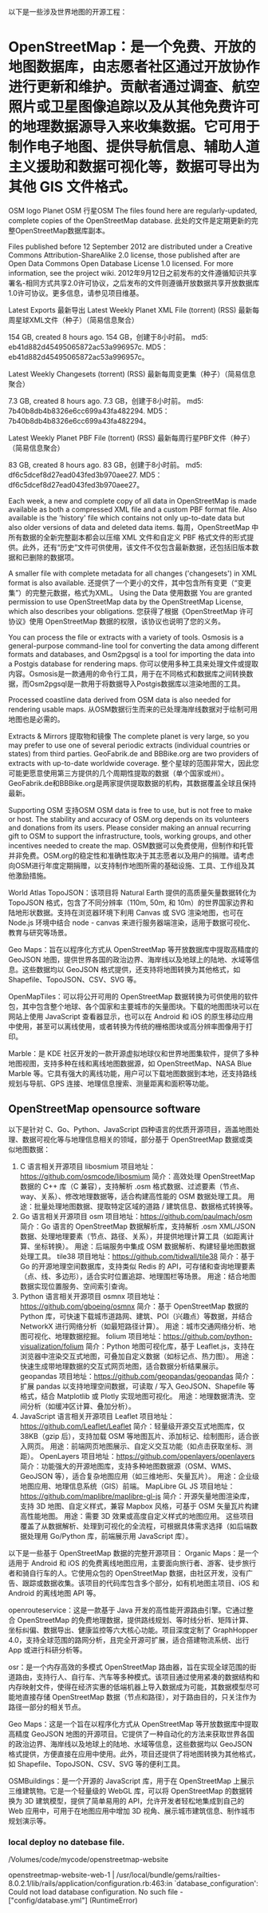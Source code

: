 以下是一些涉及世界地图的开源工程：

# OpenStreetMap：是一个免费、开放的地图数据库，由志愿者社区通过开放协作进行更新和维护。贡献者通过调查、航空照片或卫星图像追踪以及从其他免费许可的地理数据源导入来收集数据。它可用于制作电子地图、提供导航信息、辅助人道主义援助和数据可视化等，数据可导出为其他 GIS 文件格式。

OSM logo
Planet OSM 行星OSM
The files found here are regularly-updated, complete copies of the OpenStreetMap database.
此处的文件是定期更新的完整OpenStreetMap数据库副本。

Files published before 12 September 2012 are distributed under a Creative Commons Attribution-ShareAlike 2.0 license, those published after are Open Data Commons Open Database License 1.0 licensed. For more information, see the project wiki.
2012年9月12日之前发布的文件遵循知识共享署名-相同方式共享2.0许可协议，之后发布的文件则遵循开放数据共享开放数据库1.0许可协议。更多信息，请参见项目维基。

Latest Exports 最新导出
Latest Weekly Planet XML File (torrent) (RSS)
最新每周星球XML文件（种子）（简易信息聚合）

154 GB, created 8 hours ago. 154 GB，创建于8小时前。
md5: eb41d882d45495065872ac53a996957c.
MD5：eb41d882d45495065872ac53a996957c。

Latest Weekly Changesets (torrent) (RSS)
最新每周变更集（种子）（简易信息聚合）

7.3 GB, created 8 hours ago. 7.3 GB，创建于8小时前。
md5: 7b40b8db4b8326e6cc699a43fa482294.
MD5：7b40b8db4b8326e6cc699a43fa482294。

Latest Weekly Planet PBF File (torrent) (RSS)
最新每周行星PBF文件（种子）（简易信息聚合）

83 GB, created 8 hours ago. 83 GB，创建于8小时前。
md5: df6c5dcef8d27ead043fed3b970aee27.
MD5：df6c5dcef8d27ead043fed3b970aee27。

Each week, a new and complete copy of all data in OpenStreetMap is made available as both a compressed XML file and a custom PBF format file. Also available is the 'history' file which contains not only up-to-date data but also older versions of data and deleted data items.
每周，OpenStreetMap 中所有数据的全新完整副本都会以压缩 XML 文件和自定义 PBF 格式文件的形式提供。此外，还有“历史”文件可供使用，该文件不仅包含最新数据，还包括旧版本数据和已删除的数据项。

A smaller file with complete metadata for all changes ('changesets') in XML format is also available.
还提供了一个更小的文件，其中包含所有变更（“变更集”）的完整元数据，格式为XML。
Using the Data 使用数据
You are granted permission to use OpenStreetMap data by the OpenStreetMap License, which also describes your obligations.
您获得了根据《OpenStreetMap 许可协议》使用 OpenStreetMap 数据的权限，该协议也说明了您的义务。

You can process the file or extracts with a variety of tools. Osmosis is a general-purpose command-line tool for converting the data among different formats and databases, and Osm2pgsql is a tool for importing the data into a Postgis database for rendering maps.
你可以使用多种工具来处理文件或提取内容。Osmosis是一款通用的命令行工具，用于在不同格式和数据库之间转换数据，而Osm2pgsql是一款用于将数据导入Postgis数据库以渲染地图的工具。

Processed coastline data derived from OSM data is also needed for rendering usable maps.
从OSM数据衍生而来的已处理海岸线数据对于绘制可用地图也是必需的。

Extracts & Mirrors 提取物和镜像
The complete planet is very large, so you may prefer to use one of several periodic extracts (individual countries or states) from third parties. GeoFabrik.de and BBBike.org are two providers of extracts with up-to-date worldwide coverage.
整个星球的范围非常大，因此您可能更愿意使用第三方提供的几个周期性提取的数据（单个国家或州）。GeoFabrik.de和BBBike.org是两家提供提取数据的机构，其数据覆盖全球且保持最新。

Supporting OSM 支持OSM
OSM data is free to use, but is not free to make or host. The stability and accuracy of OSM.org depends on its volunteers and donations from its users. Please consider making an annual recurring gift to OSM to support the infrastructure, tools, working groups, and other incentives needed to create the map.
OSM数据可以免费使用，但制作和托管并非免费。OSM.org的稳定性和准确性取决于其志愿者以及用户的捐赠。请考虑向OSM进行年度定期捐赠，以支持制作地图所需的基础设施、工具、工作组及其他激励措施。

World Atlas TopoJSON：该项目将 Natural Earth 提供的高质量矢量数据转化为 TopoJSON 格式，包含了不同分辨率（110m, 50m, 和 10m）的世界国家边界和陆地形状数据。支持在浏览器环境下利用 Canvas 或 SVG 渲染地图，也可在 Node.js 环境中结合 node - canvas 来进行服务器端渲染，适用于数据可视化、教育与研究等场景。

Geo Maps：旨在以程序化方式从 OpenStreetMap 等开放数据库中提取高精度的 GeoJSON 地图，提供世界各国的政治边界、海岸线以及地球上的陆地、水域等信息。这些数据均以 GeoJSON 格式提供，还支持将地图转换为其他格式，如 Shapefile、TopoJSON、CSV、SVG 等。

OpenMapTiles：可以将公开可用的 OpenStreetMap 数据转换为可供使用的软件包，其中包含整个地球、各个国家和主要城市的矢量图块。下载的地图图块可以在网站上使用 JavaScript 查看器显示，也可以在 Android 和 iOS 的原生移动应用中使用，甚至可以离线使用，或者转换为传统的栅格图块或高分辨率图像用于打印。

Marble：是 KDE 社区开发的一款开源虚拟地球仪和世界地图集软件，提供了多种地图视图，支持多种在线和离线地图数据源，如 OpenStreetMap、NASA Blue Marble 等。它具有强大的离线功能，用户可以下载地图数据到本地，还支持路线规划与导航、GPS 连接、地理信息搜索、测量距离和面积等功能。

## OpenStreetMap opensource software

以下是针对 C、Go、Python、JavaScript 四种语言的优质开源项目，涵盖地图处理、数据可视化等与地理信息相关的领域，部分基于 OpenStreetMap 数据或类似地图数据：

1. C 语言相关开源项目
   libosmium
   项目地址：https://github.com/osmcode/libosmium
   简介：高效处理 OpenStreetMap 数据的 C++ 库（C 兼容），支持解析 .osm 格式数据、过滤要素（节点、way、关系）、修改地理数据等，适合构建高性能的 OSM 数据处理工具。
   用途：批量处理地图数据、提取特定区域的道路 / 建筑信息、数据格式转换等。
2. Go 语言相关开源项目
   osm
   项目地址：https://github.com/paulmach/osm
   简介：Go 语言的 OpenStreetMap 数据解析库，支持解析 .osm XML/JSON 数据、处理地理要素（节点、路径、关系），并提供地理计算工具（如距离计算、坐标转换）。
   用途：后端服务中集成 OSM 数据解析、构建轻量地图数据处理工具。
   tile38
   项目地址：https://github.com/tidwall/tile38
   简介：基于 Go 的开源地理空间数据库，支持类似 Redis 的 API，可存储和查询地理要素（点、线、多边形），适合实时位置追踪、地理围栏等场景。
   用途：结合地图数据实现位置服务、空间索引查询。
3. Python 语言相关开源项目
   osmnx
   项目地址：https://github.com/gboeing/osmnx
   简介：基于 OpenStreetMap 数据的 Python 库，可快速下载城市道路网、建筑、POI（兴趣点）等数据，并结合 NetworkX 进行网络分析（如最短路径计算）。
   用途：城市交通网络分析、地图可视化、地理数据挖掘。
   folium
   项目地址：https://github.com/python-visualization/folium
   简介：Python 地图可视化库，基于 Leaflet.js，支持在浏览器中渲染交互式地图，可叠加自定义数据（如标记点、热力图）。
   用途：快速生成带地理数据的交互式网页地图，适合数据分析结果展示。
   geopandas
   项目地址：https://github.com/geopandas/geopandas
   简介：扩展 pandas 以支持地理空间数据，可读取 / 写入 GeoJSON、Shapefile 等格式，结合 Matplotlib 或 Plotly 实现地图可视化。
   用途：地理数据清洗、空间分析（如缓冲区计算、叠加分析）。
4. JavaScript 语言相关开源项目
   Leaflet
   项目地址：https://github.com/Leaflet/Leaflet
   简介：轻量级开源交互式地图库，仅 38KB（gzip 后），支持加载 OSM 等地图瓦片、添加标记、绘制图形，适合嵌入网页。
   用途：前端网页地图展示、自定义交互功能（如点击获取坐标、测距）。
   OpenLayers
   项目地址：https://github.com/openlayers/openlayers
   简介：功能强大的开源地图库，支持多种地图数据源（OSM、WMS、GeoJSON 等），适合复杂地图应用（如三维地形、矢量瓦片）。
   用途：企业级地图应用、地理信息系统（GIS）前端。
   MapLibre GL JS
   项目地址：https://github.com/maplibre/maplibre-gl-js
   简介：开源矢量地图渲染库，支持 3D 地图、自定义样式，兼容 Mapbox 风格，可基于 OSM 矢量瓦片构建高性能地图。
   用途：需要 3D 效果或高度自定义样式的地图应用。
   这些项目覆盖了从数据解析、处理到可视化的全流程，可根据具体需求选择（如后端数据处理用 Go/Python 库，前端展示用 JavaScript 库）。

以下是一些基于 OpenStreetMap 数据的完整开源项目：
Organic Maps：是一个适用于 Android 和 iOS 的免费离线地图应用，主要面向旅行者、游客、徒步旅行者和骑自行车的人。它使用众包的 OpenStreetMap 数据，由社区开发，没有广告、跟踪或数据收集。该项目的代码库包含多个部分，如有机地图主项目、iOS 和 Android 的离线地图 API 等。

openrouteservice：这是一款基于 Java 开发的高性能开源路由引擎。它通过整合 OpenStreetMap 的免费地理数据，提供路线规划、等时线分析、矩阵计算、坐标纠偏、数据导出、健康监控等六大核心功能。项目深度定制了 GraphHopper 4.0，支持全球范围的路网分析，且完全开源可扩展，适合搭建物流系统、出行 App 或进行科研分析等。

osr：是一个内存高效的多模式 OpenStreetMap 路由器，旨在实现全球范围的街道路由，支持行人、自行车、汽车等多种模式。该项目通过使用紧凑的数据结构和内存映射文件，使得在经济实惠的低端机器上导入数据成为可能，其数据模型尽可能地直接存储 OpenStreetMap 数据（节点和路径），对于路由目的，只关注作为路径一部分的相关节点。

Geo Maps：这是一个旨在以程序化方式从 OpenStreetMap 等开放数据库中提取高精度 GeoJSON 地图的开源项目。它提供了一种自动化的方法来获取世界各国的政治边界、海岸线以及地球上的陆地、水域等信息，这些数据均以 GeoJSON 格式提供，方便直接在应用中使用。此外，项目还提供了将地图转换为其他格式，如 Shapefile、TopoJSON、CSV、SVG 等的便利工具。

OSMBuildings：是一个开源的 JavaScript 库，用于在 OpenStreetMap 上展示三维建筑物。它是一个轻量级的 WebGL 库，可以将 OpenStreetMap 的数据转换为 3D 建筑模型，提供了简单易用的 API，允许开发者轻松地集成到自己的 Web 应用中，可用于在地图应用中增加 3D 视角、展示城市建筑信息、制作城市规划演示等。

### local deploy no datebase file.

/Volumes/code/mycode/openstreetmap-website

openstreetmap-website-web-1  | /usr/local/bundle/gems/railties-8.0.2.1/lib/rails/application/configuration.rb:463:in `database_configuration': Could not load database configuration. No such file - ["config/database.yml"] (RuntimeError)
